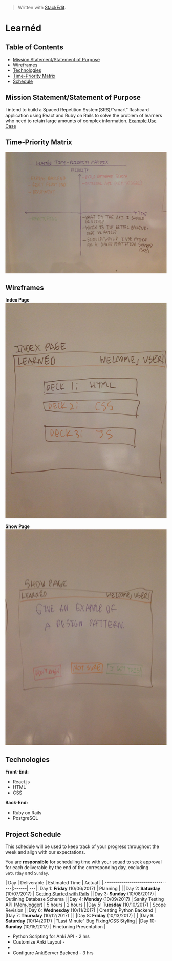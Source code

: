﻿


> Written with [StackEdit](https://stackedit.io/).
# **Learnéd**

## Table of Contents
- [Mission Statement/Statement of Purpose](#mission)
- [Wireframes](#wireframes)
- [Technologies](#technologies)
- [Time-Priority Matrix](#matrix)
- [Schedule](#schedule)


## Mission Statement/Statement of Purpose <a id="mission"></a>
I intend to build a Spaced Repetition System(SRS)/&ldquo;smart&rdquo; flashcard application using React and Ruby on Rails to solve the problem of learners who need to retain large amounts of complex information.
[Example Use Case](https://medium.freecodecamp.org/use-spaced-repetition-with-anki-to-learn-to-code-faster-7c334d448c3c)

## Time-Priority Matrix <a id="matrix"></a>
![Time-Priority Matrix](https://github.com/Tokuhisa1/learned/blob/rails/assets/IMG_6018.JPG?raw=true)

## Wireframes <a id="wireframes"></a>
**Index Page**
![Index Page](https://github.com/Tokuhisa1/learned/blob/rails/assets/wireframes/IMG_6020.JPG?raw=true)

**Show Page**
![Show Page](https://github.com/Tokuhisa1/learned/blob/rails/assets/wireframes/IMG_6021.JPG?raw=true)

## Technologies <a id="technologies"></a>

**Front-End:** 
 - React.js
 - HTML
 - CSS
 
 **Back-End:**
 - Ruby on Rails
 - PostgreSQL

## Project Schedule <a id="schedule"></a>

This schedule will be used to keep track of your progress throughout the week and align with our expectations.  

You are **responsible** for scheduling time with your squad to seek approval for each deliverable by the end of the corresponding day, excluding `Saturday` and `Sunday`.

|  Day                             | Deliverable | Estimated Time | Actual |
|:---------------------------------|:------| ---|
|Day 1: **Friday** (10/06/2017)    | Planning | |
|Day 2: **Saturday** (10/07/2017)  | [Getting Started with Rails](http://guides.rubyonrails.org/getting_started.html) |
|Day 3: **Sunday** (10/08/2017)    | Outlining Database Schema |
|Day 4: **Monday** (10/09/2017)    | Sanity Testing API ([MemJogger](http://memjogger.com/help/api)) | 5 hours | 2 hours |
|Day 5: **Tuesday** (10/10/2017)   | Scope Revision |
|Day 6: **Wednesday** (10/11/2017) | Creating Python Backend |
|Day 7: **Thursday** (10/12/2017)  |  |
|Day 8: **Friday** (10/13/2017)    |  |
|Day 9: **Saturday**  (10/14/2017) | "Last Minute" Bug Fixing/CSS Styling |
|Day 10: **Sunday** (10/15/2017)   | Finetuning Presentation |

* Python Scripting for Anki API - 2 hrs
* Customize Anki Layout - 
* 
* Configure AnkiServer Backend - 3 hrs